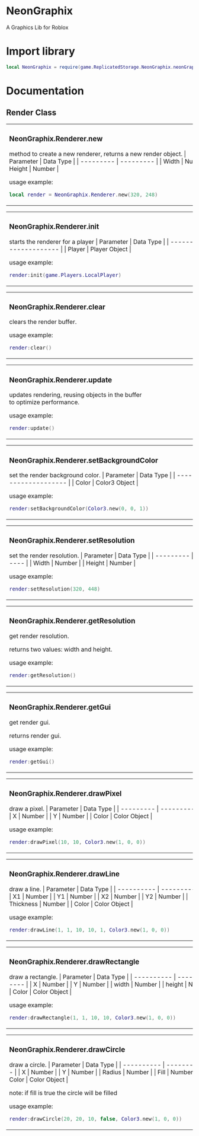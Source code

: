 # NeonGraphix

A Graphics Lib for Roblox

# Import library

```lua
local NeonGraphix = require(game.ReplicatedStorage.NeonGraphix.neonGraphix)
```

# Documentation

<h2>Render Class</h2>

<table>
<td>
<h3>NeonGraphix.Renderer.new</h3>

method to create a new renderer, returns a new render object.
| Parameter | Data Type |
| --------- | --------- |
| Width     | Number    |
| Height    | Number    |

usage example:
```lua
local render = NeonGraphix.Renderer.new(320, 248)                   
```
</td>
</table>
<table>
<td>
<h3>NeonGraphix.Renderer.init</h3>

starts the renderer for a player
| Parameter | Data Type      |
| --------- | -------------- |
| Player    | Player Object  |

usage example:
```lua
render:init(game.Players.LocalPlayer)                               
```
</td>
</table>
<table>
<td>
<h3>NeonGraphix.Renderer.clear</h3>

clears the render buffer.

usage example:
```lua
render:clear()                                                      
```
</td>
</table>
<table>
<td>
<h3>NeonGraphix.Renderer.update</h3>

updates rendering, reusing objects in the buffer<BR> to optimize performance.

usage example:
```lua
render:update()                                                     
```
</td>
</table>
<table>
<td>
<h3>NeonGraphix.Renderer.setBackgroundColor</h3>

set the render background color.
| Parameter | Data Type       |
| --------- | --------------- |
| Color     | Color3 Object    |

usage example:
```lua
render:setBackgroundColor(Color3.new(0, 0, 1))                      
```
</td>
</table>
<table>
<td>
<h3>NeonGraphix.Renderer.setResolution</h3>

set the render resolution.
| Parameter | Data Type |
| --------- | --------- |
| Width     | Number    |
| Height    | Number    |

usage example:
```lua
render:setResolution(320, 448)                                      
```
</td>
</table>
<table>
<td>
<h3>NeonGraphix.Renderer.getResolution</h3>

get render resolution.

returns two values: width and height.

usage example:
```lua
render:getResolution()                                              
```
</td>
</table>
<table>
<td>
<h3>NeonGraphix.Renderer.getGui</h3>

get render gui.

returns render gui.

usage example:
```lua
render:getGui()                                                     
```
</td>
</table>
<table>
<td>
<h3>NeonGraphix.Renderer.drawPixel</h3>

draw a pixel.
| Parameter | Data Type     |
| --------- | ------------- |
| X         | Number        |
| Y         | Number        |
| Color     | Color Object  |

usage example:
```lua
render:drawPixel(10, 10, Color3.new(1, 0, 0))                       
```
</td>
</table>
<table>
<td>
<h3>NeonGraphix.Renderer.drawLine</h3>

draw a line.
| Parameter  | Data Type     |
| ---------- | ------------- |
| X1         | Number        |
| Y1         | Number        |
| X2         | Number        |
| Y2         | Number        |
| Thickness  | Number        |
| Color      | Color Object  |

usage example:
```lua
render:drawLine(1, 1, 10, 10, 1, Color3.new(1, 0, 0))               
```
</td>
</table>
<table>
<td>
<h3>NeonGraphix.Renderer.drawRectangle</h3>

draw a rectangle.
| Parameter  | Data Type     |
| ---------- | ------------- |
| X          | Number        |
| Y          | Number        |
| width      | Number        |
| height     | Number        |
| Color      | Color Object  |

usage example:
```lua
render:drawRectangle(1, 1, 10, 10, Color3.new(1, 0, 0))             
```
</td>
</table>
<table>
<td>
<h3>NeonGraphix.Renderer.drawCircle</h3>

draw a circle.
| Parameter  | Data Type     |
| ---------- | ------------- |
| X          | Number        |
| Y          | Number        |
| Radius     | Number        |
| Fill       | Number        |
| Color      | Color Object  |

note: if fill is true the circle will be filled

usage example:
```lua
render:drawCircle(20, 20, 10, false, Color3.new(1, 0, 0))           
```
</td>
</table>